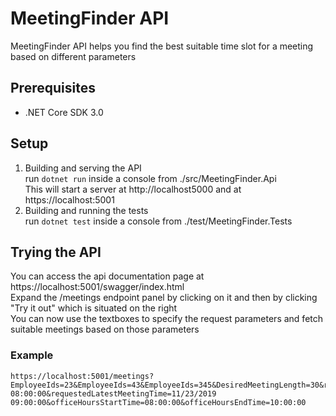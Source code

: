 # MeetingFinder API

MeetingFinder API helps you find the best suitable time slot for a meeting based on different parameters

## Prerequisites
* .NET Core SDK 3.0

## Setup
1. Building and serving the API  
  run `dotnet run` inside a console from ./src/MeetingFinder.Api  
  This will start a server at http://localhost5000 and at https://localhost:5001  
2. Building and running the tests  
  run `dotnet test` inside a console from ./test/MeetingFinder.Tests  

## Trying the API
You can access the api documentation  page at https://localhost:5001/swagger/index.html  
Expand the /meetings endpoint panel by clicking on it and then by clicking "Try it out" which is situated on the right  
You can now use the textboxes to specify the request parameters and fetch suitable meetings based on those parameters

### Example
```
https://localhost:5001/meetings?EmployeeIds=23&EmployeeIds=43&EmployeeIds=345&DesiredMeetingLength=30&requestedEarliestMeetingTime=11/23/2019 08:00:00&requestedLatestMeetingTime=11/23/2019 09:00:00&officeHoursStartTime=08:00:00&officeHoursEndTime=10:00:00
```
